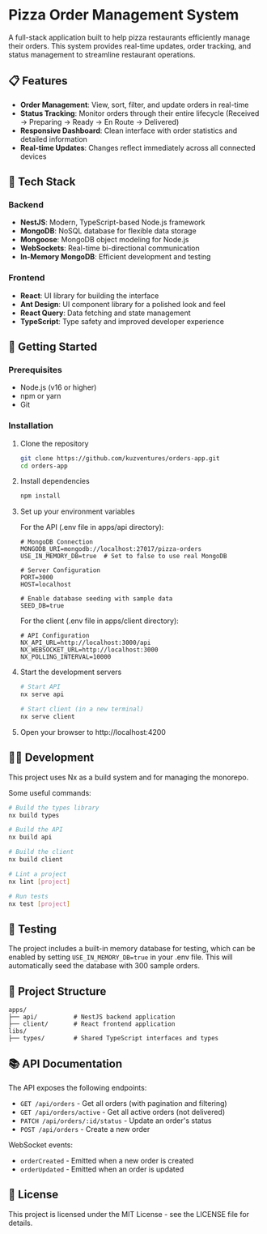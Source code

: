 # Pizza Order Management System

A full-stack application built to help pizza restaurants efficiently manage their orders. This system provides real-time updates, order tracking, and status management to streamline restaurant operations.

## 📋 Features

- **Order Management**: View, sort, filter, and update orders in real-time
- **Status Tracking**: Monitor orders through their entire lifecycle (Received → Preparing → Ready → En Route → Delivered)
- **Responsive Dashboard**: Clean interface with order statistics and detailed information
- **Real-time Updates**: Changes reflect immediately across all connected devices

## 🔧 Tech Stack

### Backend
- **NestJS**: Modern, TypeScript-based Node.js framework
- **MongoDB**: NoSQL database for flexible data storage
- **Mongoose**: MongoDB object modeling for Node.js
- **WebSockets**: Real-time bi-directional communication
- **In-Memory MongoDB**: Efficient development and testing

### Frontend
- **React**: UI library for building the interface
- **Ant Design**: UI component library for a polished look and feel
- **React Query**: Data fetching and state management
- **TypeScript**: Type safety and improved developer experience

## 🚀 Getting Started

### Prerequisites
- Node.js (v16 or higher)
- npm or yarn
- Git

### Installation

1. Clone the repository
   ```bash
   git clone https://github.com/kuzventures/orders-app.git
   cd orders-app
   ```

2. Install dependencies
   ```bash
   npm install
   ```

3. Set up your environment variables

   For the API (.env file in apps/api directory):
   ```
   # MongoDB Connection
   MONGODB_URI=mongodb://localhost:27017/pizza-orders
   USE_IN_MEMORY_DB=true  # Set to false to use real MongoDB

   # Server Configuration
   PORT=3000
   HOST=localhost

   # Enable database seeding with sample data
   SEED_DB=true
   ```

   For the client (.env file in apps/client directory):
   ```
   # API Configuration
   NX_API_URL=http://localhost:3000/api
   NX_WEBSOCKET_URL=http://localhost:3000
   NX_POLLING_INTERVAL=10000
   ```

4. Start the development servers
   ```bash
   # Start API
   nx serve api
   
   # Start client (in a new terminal)
   nx serve client
   ```

5. Open your browser to http://localhost:4200

## 🧑‍💻 Development

This project uses Nx as a build system and for managing the monorepo. 

Some useful commands:
```bash
# Build the types library
nx build types

# Build the API
nx build api

# Build the client
nx build client

# Lint a project
nx lint [project]

# Run tests
nx test [project]
```

## 🧪 Testing

The project includes a built-in memory database for testing, which can be enabled by setting `USE_IN_MEMORY_DB=true` in your .env file. This will automatically seed the database with 300 sample orders.

## 📝 Project Structure

```
apps/
├── api/          # NestJS backend application
├── client/       # React frontend application
libs/
├── types/        # Shared TypeScript interfaces and types
```

## 📚 API Documentation

The API exposes the following endpoints:

- `GET /api/orders` - Get all orders (with pagination and filtering)
- `GET /api/orders/active` - Get all active orders (not delivered)
- `PATCH /api/orders/:id/status` - Update an order's status
- `POST /api/orders` - Create a new order

WebSocket events:
- `orderCreated` - Emitted when a new order is created
- `orderUpdated` - Emitted when an order is updated

## 📄 License

This project is licensed under the MIT License - see the LICENSE file for details.